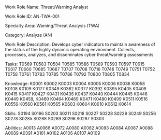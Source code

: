 Work Role Name: Threat/Warning Analyst

Work Role ID: AN-TWA-001

Specialty Area: Warning/Threat Analysis (TWA)

Category: Analyze (AN)

Work Role Description: Develops cyber indicators to maintain awareness of the status of the highly dynamic operating environment. Collects, processes, analyzes, and disseminates cyber threat/warning assessments.

Tasks: 
T0569
T0583
T0584
T0585
T0586
T0589
T0593
T0597
T0615
T0617
T0660
T0685
T0687
T0707
T0708
T0718
T0748
T0749
T0751
T0752
T0758
T0761
T0783
T0785
T0786
T0792
T0800
T0805
T0834

Knowledge:
K0001
K0002
K0003
K0004
K0005
K0006
K0036
K0058
K0108
K0109
K0177
K0349
K0362
K0377
K0392
K0395
K0405
K0409
K0415
K0417
K0427
K0431
K0436
K0437
K0440
K0444
K0445
K0446
K0449
K0458,
K0460
K0464
K0469
K0471
K0480
K0499
K0511
K0516
K0556
K0560
K0561
K0565
K0603
K0604
K0610
K0612
K0614

Skills:
S0194
S0196
S0203
S0211
S0218
S0227
S0228
S0229
S0249
S0256
S0278
S0285
S0288
S0289
S0296
S0297
S0303

Abilities:
A0013
A0066
A0072
A0080
A0082
A0083
A0084
A0087
A0088
A0089
A0091
A0101
A0102
A0106
A0107
A0109
